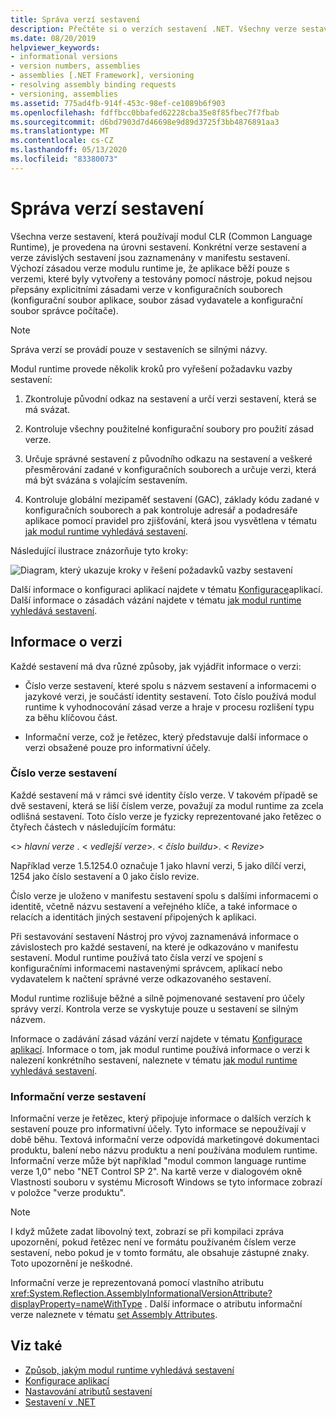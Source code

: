 ```yaml
---
title: Správa verzí sestavení
description: Přečtěte si o verzích sestavení .NET. Všechny verze sestavení, které používají CLR, jsou provedeny na úrovni sestavení.
ms.date: 08/20/2019
helpviewer_keywords:
- informational versions
- version numbers, assemblies
- assemblies [.NET Framework], versioning
- resolving assembly binding requests
- versioning, assemblies
ms.assetid: 775ad4fb-914f-453c-98ef-ce1089b6f903
ms.openlocfilehash: fdffbcc0bbafed62228cba35e8f85fbec7f7fbab
ms.sourcegitcommit: d6bd7903d7d46698e9d89d3725f3bb4876891aa3
ms.translationtype: MT
ms.contentlocale: cs-CZ
ms.lasthandoff: 05/13/2020
ms.locfileid: "83380073"
---
```

# <a name="assembly-versioning"></a>Správa verzí sestavení

Všechna verze sestavení, která používají modul CLR (Common Language Runtime), je provedena na úrovni sestavení. Konkrétní verze sestavení a verze závislých sestavení jsou zaznamenány v manifestu sestavení. Výchozí zásadou verze modulu runtime je, že aplikace běží pouze s verzemi, které byly vytvořeny a testovány pomocí nástroje, pokud nejsou přepsány explicitními zásadami verze v konfiguračních souborech (konfigurační soubor aplikace, soubor zásad vydavatele a konfigurační soubor správce počítače).  
  
> [!NOTE]
> Správa verzí se provádí pouze v sestaveních se silnými názvy.  
  
Modul runtime provede několik kroků pro vyřešení požadavku vazby sestavení:  
  
1. Zkontroluje původní odkaz na sestavení a určí verzi sestavení, která se má svázat.  
  
2. Kontroluje všechny použitelné konfigurační soubory pro použití zásad verze.  
  
3. Určuje správné sestavení z původního odkazu na sestavení a veškeré přesměrování zadané v konfiguračních souborech a určuje verzi, která má být svázána s volajícím sestavením.  
  
4. Kontroluje globální mezipaměť sestavení (GAC), základy kódu zadané v konfiguračních souborech a pak kontroluje adresář a podadresáře aplikace pomocí pravidel pro zjišťování, která jsou vysvětlena v tématu [jak modul runtime vyhledává sestavení](../../framework/deployment/how-the-runtime-locates-assemblies.md).  
  
Následující ilustrace znázorňuje tyto kroky:  
  
![Diagram, který ukazuje kroky v řešení požadavků vazby sestavení](./media/versioning/resolve-assembly-binding-request.gif)
  
Další informace o konfiguraci aplikací najdete v tématu [Konfigurace](../../framework/configure-apps/index.md)aplikací. Další informace o zásadách vázání najdete v tématu [jak modul runtime vyhledává sestavení](../../framework/deployment/how-the-runtime-locates-assemblies.md).  
  
## <a name="version-information"></a>Informace o verzi  

Každé sestavení má dva různé způsoby, jak vyjádřit informace o verzi:  
  
- Číslo verze sestavení, které spolu s názvem sestavení a informacemi o jazykové verzi, je součástí identity sestavení. Toto číslo používá modul runtime k vyhodnocování zásad verze a hraje v procesu rozlišení typu za běhu klíčovou část.  
  
- Informační verze, což je řetězec, který představuje další informace o verzi obsažené pouze pro informativní účely.  
  
### <a name="assembly-version-number"></a>Číslo verze sestavení  

Každé sestavení má v rámci své identity číslo verze. V takovém případě se dvě sestavení, která se liší číslem verze, považují za modul runtime za zcela odlišná sestavení. Toto číslo verze je fyzicky reprezentované jako řetězec o čtyřech částech v následujícím formátu:  
  
\<> *hlavní verze* . \< *vedlejší verze*>. \< *číslo buildu*>. \< *Revize*>  
  
Například verze 1.5.1254.0 označuje 1 jako hlavní verzi, 5 jako dílčí verzi, 1254 jako číslo sestavení a 0 jako číslo revize.  
  
Číslo verze je uloženo v manifestu sestavení spolu s dalšími informacemi o identitě, včetně názvu sestavení a veřejného klíče, a také informace o relacích a identitách jiných sestavení připojených k aplikaci.  
  
Při sestavování sestavení Nástroj pro vývoj zaznamenává informace o závislostech pro každé sestavení, na které je odkazováno v manifestu sestavení. Modul runtime používá tato čísla verzí ve spojení s konfiguračními informacemi nastavenými správcem, aplikací nebo vydavatelem k načtení správné verze odkazovaného sestavení.  
  
Modul runtime rozlišuje běžné a silně pojmenované sestavení pro účely správy verzí. Kontrola verze se vyskytuje pouze u sestavení se silným názvem.  
  
Informace o zadávání zásad vázání verzí najdete v tématu [Konfigurace aplikací](../../framework/configure-apps/index.md). Informace o tom, jak modul runtime používá informace o verzi k nalezení konkrétního sestavení, naleznete v tématu [jak modul runtime vyhledává sestavení](../../framework/deployment/how-the-runtime-locates-assemblies.md).  
  
### <a name="assembly-informational-version"></a>Informační verze sestavení  

Informační verze je řetězec, který připojuje informace o dalších verzích k sestavení pouze pro informativní účely. Tyto informace se nepoužívají v době běhu. Textová informační verze odpovídá marketingové dokumentaci produktu, balení nebo názvu produktu a není používána modulem runtime. Informační verze může být například "modul common language runtime verze 1,0" nebo "NET Control SP 2". Na kartě verze v dialogovém okně Vlastnosti souboru v systému Microsoft Windows se tyto informace zobrazí v položce "verze produktu".  
  
> [!NOTE]
> I když můžete zadat libovolný text, zobrazí se při kompilaci zpráva upozornění, pokud řetězec není ve formátu používaném číslem verze sestavení, nebo pokud je v tomto formátu, ale obsahuje zástupné znaky. Toto upozornění je neškodné.  
  
Informační verze je reprezentovaná pomocí vlastního atributu <xref:System.Reflection.AssemblyInformationalVersionAttribute?displayProperty=nameWithType> . Další informace o atributu informační verze naleznete v tématu [set Assembly Attributes](set-attributes.md).  
  
## <a name="see-also"></a>Viz také

- [Způsob, jakým modul runtime vyhledává sestavení](../../framework/deployment/how-the-runtime-locates-assemblies.md)
- [Konfigurace aplikací](../../framework/configure-apps/index.md)
- [Nastavování atributů sestavení](set-attributes.md)
- [Sestavení v .NET](index.md)
